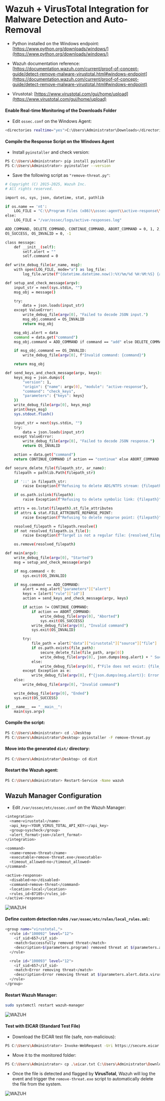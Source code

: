 # Wazuh + VirusTotal Integration for Malware Detection and Auto-Removal

- Python installed on the Windows endpoint: [https://www.python.org/downloads/windows/](https://www.python.org/downloads/windows/)

- Wazuh documentation reference: [https://documentation.wazuh.com/current/proof-of-concept-guide/detect-remove-malware-virustotal.html#windows-endpoint](https://documentation.wazuh.com/current/proof-of-concept-guide/detect-remove-malware-virustotal.html#windows-endpoint)

- Virustotal: [https://www.virustotal.com/gui/home/upload](https://www.virustotal.com/gui/home/upload)

#### Enable Real-time Monitoring of the Downloads Folder

- Edit `ossec.conf` on the Windows Agent:

```sh
<directories realtime="yes">C:\Users\Administrator\Downloads</directories>
```

#### Compile the Response Script on the Windows Agent

- Install `pyinstaller` and check version:

```sh
PS C:\Users\Administrator> pip install pyinstaller
PS C:\Users\Administrator> pyinstaller --version
```

- Save the following script as `"remove-threat.py"`:

```sh
# Copyright (C) 2015-2025, Wazuh Inc.
# All rights reserved.

import os, sys, json, datetime, stat, pathlib

if os.name == 'nt':
    LOG_FILE = "C:\\Program Files (x86)\\ossec-agent\\active-response\\active-responses.log"
else:
    LOG_FILE = "/var/ossec/logs/active-responses.log"

ADD_COMMAND, DELETE_COMMAND, CONTINUE_COMMAND, ABORT_COMMAND = 0, 1, 2, 3
OS_SUCCESS, OS_INVALID = 0, -1

class message:
    def __init__(self):
        self.alert = ""
        self.command = 0

def write_debug_file(ar_name, msg):
    with open(LOG_FILE, mode="a") as log_file:
        log_file.write(f"{datetime.datetime.now():%Y/%m/%d %H:%M:%S} {ar_name}: {msg}\n")

def setup_and_check_message(argv):
    input_str = next(sys.stdin, "")
    msg_obj = message()

    try:
        data = json.loads(input_str)
    except ValueError:
        write_debug_file(argv[0], "Failed to decode JSON input.")
        msg_obj.command = OS_INVALID
        return msg_obj

    msg_obj.alert = data
    command = data.get("command")
    msg_obj.command = ADD_COMMAND if command == "add" else DELETE_COMMAND if command == "delete" else OS_INVALID

    if msg_obj.command == OS_INVALID:
        write_debug_file(argv[0], f"Invalid command: {command}")

    return msg_obj

def send_keys_and_check_message(argv, keys):
    keys_msg = json.dumps({
        "version": 1,
        "origin": {"name": argv[0], "module": "active-response"},
        "command": "check_keys",
        "parameters": {"keys": keys}
    })
    write_debug_file(argv[0], keys_msg)
    print(keys_msg)
    sys.stdout.flush()

    input_str = next(sys.stdin, "")
    try:
        data = json.loads(input_str)
    except ValueError:
        write_debug_file(argv[0], "Failed to decode JSON response.")
        return OS_INVALID

    action = data.get("command")
    return CONTINUE_COMMAND if action == "continue" else ABORT_COMMAND if action == "abort" else OS_INVALID

def secure_delete_file(filepath_str, ar_name):
    filepath = pathlib.Path(filepath_str)

    if '::' in filepath_str:
        raise Exception(f"Refusing to delete ADS/NTFS stream: {filepath_str}")

    if os.path.islink(filepath):
        raise Exception(f"Refusing to delete symbolic link: {filepath}")

    attrs = os.lstat(filepath).st_file_attributes
    if attrs & stat.FILE_ATTRIBUTE_REPARSE_POINT:
        raise Exception(f"Refusing to delete reparse point: {filepath}")

    resolved_filepath = filepath.resolve()
    if not resolved_filepath.is_file():
        raise Exception(f"Target is not a regular file: {resolved_filepath}")

    os.remove(resolved_filepath)

def main(argv):
    write_debug_file(argv[0], "Started")
    msg = setup_and_check_message(argv)

    if msg.command < 0:
        sys.exit(OS_INVALID)

    if msg.command == ADD_COMMAND:
        alert = msg.alert["parameters"]["alert"]
        keys = [alert["rule"]["id"]]
        action = send_keys_and_check_message(argv, keys)

        if action != CONTINUE_COMMAND:
            if action == ABORT_COMMAND:
                write_debug_file(argv[0], "Aborted")
                sys.exit(OS_SUCCESS)
            write_debug_file(argv[0], "Invalid command")
            sys.exit(OS_INVALID)

        try:
            file_path = alert["data"]["virustotal"]["source"]["file"]
            if os.path.exists(file_path):
                secure_delete_file(file_path, argv[0])
                write_debug_file(argv[0], json.dumps(msg.alert) + " Successfully removed threat")
            else:
                write_debug_file(argv[0], f"File does not exist: {file_path}")
        except Exception as e:
            write_debug_file(argv[0], f"{json.dumps(msg.alert)}: Error removing threat: {str(e)}")
    else:
        write_debug_file(argv[0], "Invalid command")

    write_debug_file(argv[0], "Ended")
    sys.exit(OS_SUCCESS)

if __name__ == "__main__":
    main(sys.argv)
```

#### Compile the script:

```sh
PS C:\Users\Administrator> cd .\Desktop
PS C:\Users\Administrator\Desktop> pyinstaller -F remove-threat.py
```

#### Move into the generated `dist/` directory:

```sh
PS C:\Users\Administrator\Desktop> cd dist
```

#### Restart the Wazuh agent:

```sh
PS C:\Users\Administrator> Restart-Service -Name wazuh
```

## Wazuh Manager Configuration

- Edit `/var/ossec/etc/ossec.conf` on the Wazuh Manager:

```sh
<integration>
  <name>virustotal</name>
  <api_key><YOUR_VIRUS_TOTAL_API_KEY></api_key>
  <group>syscheck</group>
  <alert_format>json</alert_format>
</integration>

<command>
  <name>remove-threat</name>
  <executable>remove-threat.exe</executable>
  <timeout_allowed>no</timeout_allowed>
</command>

<active-response>
  <disabled>no</disabled>
  <command>remove-threat</command>
  <location>local</location>
  <rules_id>87105</rules_id>
</active-response>
```

![WAZUH](/Wazuh/assets/16.png)

#### Define custom detection rules `/var/ossec/etc/rules/local_rules.xml`:

```sh
<group name="virustotal,">
  <rule id="100092" level="12">
    <if_sid>657</if_sid>
    <match>Successfully removed threat</match>
    <description>$(parameters.program) removed threat at $(parameters.alert.data.virustotal.source.file)</description>
  </rule>

  <rule id="100093" level="12">
    <if_sid>657</if_sid>
    <match>Error removing threat</match>
    <description>Error removing threat at $(parameters.alert.data.virustotal.source.file)</description>
  </rule>
</group>
```

#### Restart Wazuh Manager:

```sh
sudo systemctl restart wazuh-manager
```

![WAZUH](/Wazuh/assets/17.png)

#### Test with EICAR (Standard Test File)

- Download the EICAR test file (safe, non-malicious):

```sh
PS C:\Users\Administrator> Invoke-WebRequest -Uri https://secure.eicar.org/eicar.com.txt -OutFile eicar.txt
```

- Move it to the monitored folder:

```sh
PS C:\Users\Administrator> cp .\eicar.txt C:\Users\Administrator\Downloads
```

- Once the file is detected and flagged by **VirusTotal**, Wazuh will log the event and trigger the `remove-threat.exe` script to automatically delete the file from the system.

![WAZUH](/Wazuh/assets/18.png)
